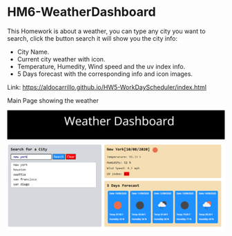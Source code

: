 # HM6-WeatherDashboard

This Homework is about a weather, you can type any city you want to search,
click the button search it will show you the city info:

* City Name.
* Current city weather with icon.
* Temperature, Humedity, Wind speed and the uv index info.
* 5 Days forecast with the corresponding info and icon images. 


Link: https://aldocarrillo.github.io/HW5-WorkDayScheduler/index.html

Main Page showing the weather

![main](/main.PNG)

